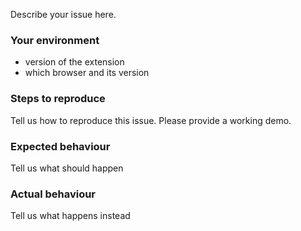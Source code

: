 Describe your issue here.

### Your environment

- version of the extension
- which browser and its version

### Steps to reproduce

Tell us how to reproduce this issue. Please provide a working demo.

### Expected behaviour

Tell us what should happen

### Actual behaviour

Tell us what happens instead
